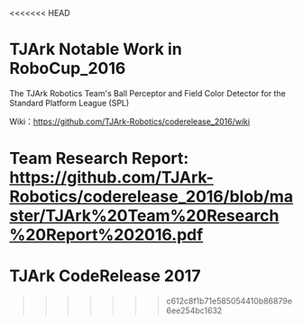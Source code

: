 <<<<<<< HEAD
# TJArk Notable Work in RoboCup_2016
The TJArk Robotics Team's Ball Perceptor and Field Color Detector for the Standard Platform League (SPL) 

Wiki：https://github.com/TJArk-Robotics/coderelease_2016/wiki

Team Research Report: https://github.com/TJArk-Robotics/coderelease_2016/blob/master/TJArk%20Team%20Research%20Report%202016.pdf
=======
# TJArk CodeRelease 2017
>>>>>>> c612c8f1b71e585054410b86879e6ee254bc1632

